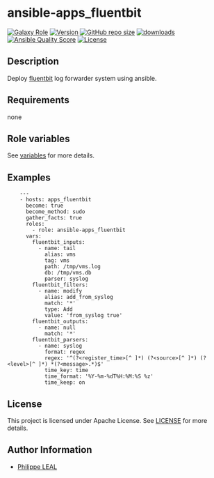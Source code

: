 # ansible-apps_fluentbit

[![Galaxy Role](https://img.shields.io/badge/galaxy-apps_fluentbit-purple?style=flat)](https://galaxy.ansible.com/lotusnoir/apps_fluentbit)
[![Version](https://img.shields.io/github/release/lotusnoir/ansible-apps_fluentbit.svg)](https://github.com/lotusnoir/ansible-apps_fluentbit/releases/latest)
[![GitHub repo size](https://img.shields.io/github/repo-size/lotusnoir/ansible-apps_fluentbit?color=orange&style=flat)](https://galaxy.ansible.com/lotusnoir/apps_fluentbit)
[![downloads](https://img.shields.io/ansible/role/d/56084)](https://galaxy.ansible.com/lotusnoir/apps_fluentbit)
[![Ansible Quality Score](https://img.shields.io/ansible/quality/56084)](https://galaxy.ansible.com/lotusnoir/apps_fluentbit)
[![License](https://img.shields.io/badge/license-Apache--2.0-brightgreen?style=flat)](https://opensource.org/licenses/Apache-2.0)

## Description

Deploy [fluentbit](https://fluentbit.io/) log forwarder system using ansible.
## Requirements

none

## Role variables

See [variables](/defaults/main.yml) for more details.

## Examples

        ---
        - hosts: apps_fluentbit
          become: true
          become_method: sudo
          gather_facts: true
          roles:
            - role: ansible-apps_fluentbit
          vars:
            fluentbit_inputs:
              - name: tail
                alias: vms
                tag: vms
                path: /tmp/vms.log
                db: /tmp/vms.db
                parser: syslog
            fluentbit_filters:
              - name: modify
                alias: add_from_syslog
                match: '*'
                type: Add
                value: 'from_syslog true'
            fluentbit_outputs:
              - name: null
                match: '*'
            fluentbit_parsers:
              - name: syslog
                format: regex
                regex: '^(?<register_time>[^ ]*) (?<source>[^ ]*) (?<level>[^ ]*) *(?<message>.*)$'
                time_key: time
                time_format: '%Y-%m-%dT%H:%M:%S %z'
                time_keep: on



## License

This project is licensed under Apache License. See [LICENSE](/LICENSE) for more details.

## Author Information

- [Philippe LEAL](https://github.com/lotusnoir)
